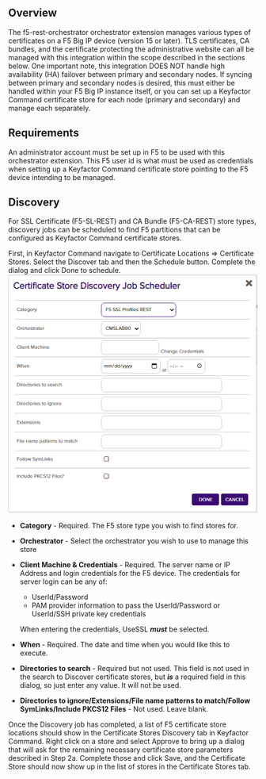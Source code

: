 ## Overview

The f5-rest-orchestrator orchestrator extension manages various types of certificates on a F5 Big IP device (version 15 or later).  TLS certificates, CA bundles, and the certificate protecting the administrative website can all be managed with this integration within the scope described in the sections below.  One important note, this integration DOES NOT handle high availability (HA) failover between primary and secondary nodes.  If syncing between primary and secondary nodes is desired, this must either be handled within your F5 Big IP instance itself, or you can set up a Keyfactor Command certificate store for each node (primary and secondary) and manage each separately.

## Requirements

An administrator account must be set up in F5 to be used with this orchestrator extension.  This F5 user id is what must be used as credentials when setting up a Keyfactor Command certificate store pointing to the F5 device intending to be managed.


## Discovery

For SSL Certificate (F5-SL-REST) and CA Bundle (F5-CA-REST) store types, discovery jobs can be scheduled to find F5 partitions that can be configured as Keyfactor Command certificate stores.

First, in Keyfactor Command navigate to Certificate Locations =\> Certificate Stores. Select the Discover tab and then the Schedule button. Complete the dialog and click Done to schedule.
![](images/image14.png)

- **Category** - Required. The F5 store type you wish to find stores for.

- **Orchestrator** - Select the orchestrator you wish to use to manage this store

- **Client Machine & Credentials** - Required.  The server name or IP Address and login credentials for the F5 device.  The credentials for server login can be any of:

  - UserId/Password
  - PAM provider information to pass the UserId/Password or UserId/SSH private key credentials
  
  When entering the credentials, UseSSL ***must*** be selected.
  
- **When** - Required. The date and time when you would like this to execute.

- **Directories to search** - Required but not used. This field is not used in the search to Discover certificate stores, but ***is*** a required field in this dialog, so just enter any value.  It will not be used.

- **Directories to ignore/Extensions/File name patterns to match/Follow SymLinks/Include PKCS12 Files** - Not used.  Leave blank.

Once the Discovery job has completed, a list of F5 certificate store locations should show in the Certificate Stores Discovery tab in Keyfactor Command. Right click on a store and select Approve to bring up a dialog that will ask for the remaining necessary certificate store parameters described in Step 2a.  Complete those and click Save, and the Certificate Store should now show up in the list of stores in the Certificate Stores tab.
